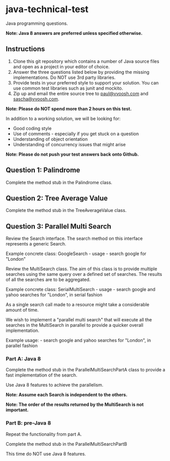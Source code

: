 java-technical-test
===================

Java programming questions.

**Note: Java 8 answers are preferred unless specified otherwise.**

## Instructions

1. Clone this git repository which contains a number of Java source files and open as a project in your editor of choice.
2. Answer the three questions listed below by providing the missing implementations.  Do NOT use 3rd party libraries.
3. Provide tests in your preferred style to support your solution.  You can use common test libraries such as junit and mockito.
4. Zip up and email the entire source tree to paul@vvoosh.com and sascha@vvoosh.com.

**Note: Please do NOT spend more than 2 hours on this test.**

In addition to a working solution, we will be looking for:

- Good coding style
- Use of comments - especially if you get stuck on a question
- Understanding of object orientation
- Understanding of concurrency issues that might arise

**Note: Please do not push your test answers back onto Github.**

## Question 1: Palindrome

Complete the method stub in the Palindrome class.

## Question 2: Tree Average Value

Complete the method stub in the TreeAverageValue class.

## Question 3: Parallel Multi Search

Review the Search interface.  The search method on this interface represents a generic Search.

Example concrete class: GoogleSearch - usage - search google for "London"

Review the MultiSearch class.  The aim of this class is to provide multiple searches using the same query over a
defined set of searches.  The results of all the searches are to be aggregated.

Example concrete class: SerialMultiSearch - usage - search google and yahoo searches for "London", in serial fashion

As a single search call made to a resource might take a considerable amount of time. 

We wish to implement a "parallel multi search" that will execute all the searches in the MultiSearch in parallel to 
provide a quicker overall implementation.

Example usage: - search google and yahoo searches for "London", in parallel fashion

### Part A: Java 8

Complete the method stub in the ParallelMultiSearchPartA class to provide a fast implementation of the search. 

Use Java 8 features to achieve the parallelism.

**Note: Assume each Search is independent to the others.**

**Note: The order of the results returned by the MultiSearch is not important.**

### Part B: pre-Java 8

Repeat the functionality from part A.  

Complete the method stub in the ParallelMultiSearchPartB

This time do NOT use Java 8 features.
